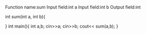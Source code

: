 Function name:sum
Input field:int a
Input field:int b
Output field:int

int sum(int a, int b){

}
int main(){
    int a,b;
    cin>>a;
    cin>>b;
    cout<< sum(a,b);
}
